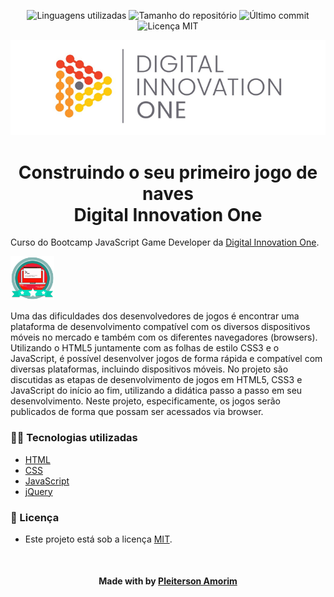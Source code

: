<!-- Badges session -->
<p align="center">  
  <!-- languages -->
  <img src="https://img.shields.io/github/languages/count/pleiterson/game-de-naves-dio?style=social" alt="Linguagens utilizadas">
  <!-- repo size -->
  <img src="https://img.shields.io/github/repo-size/Pleiterson/game-de-naves-dio?style=social" alt="Tamanho do repositório">
  <!-- last commit -->
  <img src="https://img.shields.io/github/last-commit/Pleiterson/game-de-naves-dio?style=social" alt="Último commit">
  <!-- licence MIT -->
  <img src="https://img.shields.io/github/license/Pleiterson/game-de-naves-dio?style=social" alt="Licença MIT">
</p>

<!--Banner session-->
<p align="center">
  <img src="./src/assets/readme/banner.png" alt="DIO" title="Digital Innovation One">
</p>

<!--About session-->
<h1 align="center">Construindo o seu primeiro jogo de naves<br>Digital Innovation One</h1>

Curso do Bootcamp JavaScript Game Developer da [Digital Innovation One](https://digitalinnovation.one/).

<img src="./src/assets/readme/badge-curso.png" title="Badge" width="70" height="70">

Uma das dificuldades dos desenvolvedores de jogos é encontrar uma plataforma de desenvolvimento compatível com os diversos dispositivos móveis no mercado e também com os diferentes navegadores (browsers). Utilizando o HTML5 juntamente com as folhas de estilo CSS3 e o JavaScript, é possível desenvolver jogos de forma rápida e compatível com diversas plataformas, incluindo dispositivos móveis. No projeto são discutidas as etapas de desenvolvimento de jogos em HTML5, CSS3 e JavaScript do início ao fim, utilizando a didática passo a passo em seu desenvolvimento. Neste projeto, especificamente, os jogos serão publicados de forma que possam ser acessados via browser.

<!-- - [Projeto desenvolvido](https://game-dinossauro.vercel.app/) -->

<!-- <p align="center"><img src="./src/assets/readme/projeto.gif" title="Jogo de Naves - DIO"></p> -->
<!-- <p align="center"><img src="./src/assets/readme/projeto-responsivo.gif" title="Jogo de Naves - DIO"></p> -->

<h3>👨‍💻 Tecnologias utilizadas</h3>

- [HTML](https://www.w3schools.com/html/)
- [CSS](https://developer.mozilla.org/pt-BR/docs/Web/CSS)
- [JavaScript](https://developer.mozilla.org/en-US/docs/Web/JavaScript)
- [jQuery](https://jquery.com/)

<!--License session-->
<h3>📝 Licença</h3>

- Este projeto está sob a licença [MIT](./LICENSE).

<!--Bottom session-->
<br><h4 align=center>Made with by <a target="_blank" href="https://pleiterson.vercel.app" >Pleiterson Amorim</a></h4>